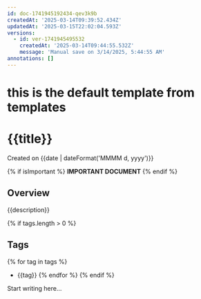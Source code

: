 ```yaml
---
id: doc-1741945192434-qev3k9b
createdAt: '2025-03-14T09:39:52.434Z'
updatedAt: '2025-03-15T22:02:04.593Z'
versions:
  - id: ver-1741945495532
    createdAt: '2025-03-14T09:44:55.532Z'
    message: 'Manual save on 3/14/2025, 5:44:55 AM'
annotations: []
---
```

# this is the default template from templates

# {{title}}

Created on {{date | dateFormat('MMMM d, yyyy')}}

{% if isImportant %}
**IMPORTANT DOCUMENT**
{% endif %}

## Overview

{{description}}

{% if tags.length > 0 %}
## Tags
{% for tag in tags %}
- {{tag}}
{% endfor %}
{% endif %}

Start writing here...
